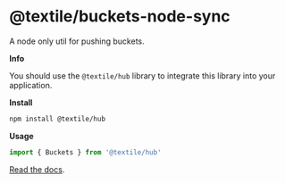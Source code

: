 # @textile/buckets-node-sync

A node only util for pushing buckets.

**Info**

You should use the `@textile/hub` library to integrate this library into your application.

**Install**

```bash
npm install @textile/hub
```

**Usage**

```js
import { Buckets } from '@textile/hub'
```

[Read the docs](https://textileio.github.io/js-textile/).
